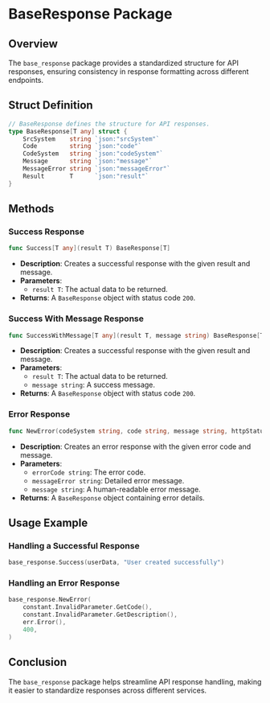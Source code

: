 # BaseResponse Package

## Overview
The `base_response` package provides a standardized structure for API responses, ensuring consistency in response formatting across different endpoints.

## Struct Definition
```go
// BaseResponse defines the structure for API responses.
type BaseResponse[T any] struct {
    SrcSystem    string `json:"srcSystem"`
    Code         string `json:"code"`
    CodeSystem   string `json:"codeSystem"`
    Message      string `json:"message"`
    MessageError string `json:"messageError"`
    Result       T      `json:"result"`
}
```

## Methods
### Success Response
```go
func Success[T any](result T) BaseResponse[T]
```
- **Description**: Creates a successful response with the given result and message.
- **Parameters**:
    - `result T`: The actual data to be returned.
- **Returns**: A `BaseResponse` object with status code `200`.

### Success With Message Response
```go
func SuccessWithMessage[T any](result T, message string) BaseResponse[T]
```
- **Description**: Creates a successful response with the given result and message.
- **Parameters**:
  - `result T`: The actual data to be returned.
  - `message string`: A success message.
- **Returns**: A `BaseResponse` object with status code `200`.

### Error Response
```go
func NewError(codeSystem string, code string, message string, httpStatus int) BaseResponse[T]
```
- **Description**: Creates an error response with the given error code and message.
- **Parameters**:
    - `errorCode string`: The error code.
    - `messageError string`: Detailed error message.
    - `message string`: A human-readable error message.
- **Returns**: A `BaseResponse` object containing error details.

## Usage Example
### Handling a Successful Response
```go
base_response.Success(userData, "User created successfully")
```

### Handling an Error Response
```go
base_response.NewError(
	constant.InvalidParameter.GetCode(),
    constant.InvalidParameter.GetDescription(),
    err.Error(),
	400,
)
```

## Conclusion
The `base_response` package helps streamline API response handling, making it easier to standardize responses across different services.

